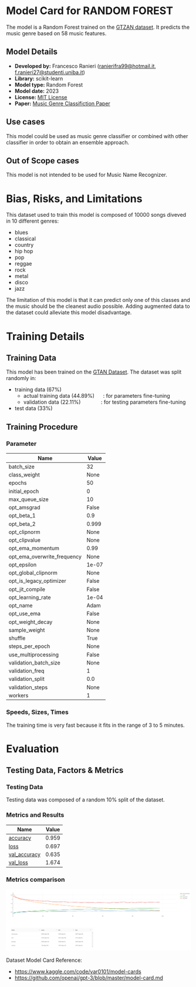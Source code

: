 # Model Card for RANDOM FOREST

<!-- Provide a quick summary of what the model is/does. -->

The model is a Random Forest trained on the [GTZAN dataset]((../dataset_cards/gtzan_dataset_card.md)).
It predicts the music genre based on 58 music features.

## Model Details

- **Developed by:** Francesco Ranieri (ranierifra99@hotmail.it, f.ranieri27@studenti.uniba.it)
- **Library:** scikit-learn
- **Model type:** Random Forest
- **Model date:** 2023
- **License:**  [MIT License](../../LICENSE)
- **Paper:**  [Music Genre Classifiction Paper](../paper/paper.pdf)


## Use cases

<!-- Address questions around how the model is intended to be used, including the foreseeable users of the model and those affected by the model. -->
This model could be used as music genre classifier or combined with other classifier in order to obtain an ensemble approach.

## Out of Scope cases

This model is not intended to be used for Music Name Recognizer.

# Bias, Risks, and Limitations

<!-- This section is meant to convey both technical and sociotechnical limitations. -->

This dataset used to train this model is composed of 10000 songs diveved in 10 different genres:
* blues
* classical
* country
* hip hop
* pop
* reggae
* rock
* metal
* disco
* jazz

The limitation of this model is that it can predict only one of this classes and the music should be 
the cleanest audio possible. Adding augmented data to the dataset could alleviate this model disadvantage.

# Training Details

## Training Data

This model has been trained on the [GTAN Dataset](../dataset_cards/gtzan_dataset_card.md).
The dataset was split randomly in:
* training data (67%)
    * actual training data (44.89%) &nbsp;&nbsp;&nbsp;&nbsp; : for parameters fine-tuning
    * validation data (22.11%) &nbsp;&nbsp;&nbsp;&nbsp;&nbsp;&nbsp;&nbsp;&nbsp;&nbsp;&nbsp;&nbsp;&nbsp; : for testing parameters fine-tuning
* test data (33%)


## Training Procedure

<!-- This relates heavily to the Technical Specifications. Content here should link to that section when it is relevant to the training procedure. -->

### Parameter 

| Name                        | Value |
| --------------------------- | ----- |
| batch_size                  | 32    |
| class_weight                | None  |
| epochs                      | 50    |
| initial_epoch               | 0     |
| max_queue_size              | 10    |
| opt_amsgrad                 | False |
| opt_beta_1                  | 0.9   |
| opt_beta_2                  | 0.999 |
| opt_clipnorm                | None  |
| opt_clipvalue               | None  |
| opt_ema_momentum            | 0.99  |
| opt_ema_overwrite_frequency | None  |
| opt_epsilon                 | 1e-07 |
| opt_global_clipnorm         | None  |
| opt_is_legacy_optimizer     | False |
| opt_jit_compile             | False |
| opt_learning_rate           | 1e-04 |
| opt_name                    | Adam  |
| opt_use_ema                 | False |
| opt_weight_decay            | None  |
| sample_weight               | None  |
| shuffle                     | True  |
| steps_per_epoch             | None  |
| use_multiprocessing         | False |
| validation_batch_size       | None  |
| validation_freq             | 1     |
| validation_split            | 0.0   |
| validation_steps            | None  |
| workers                     | 1     |

### Speeds, Sizes, Times
The training time is very fast because it fits in the range of 3 to 5 minutes.
# Evaluation

<!-- This section describes the evaluation protocols and provides the results. -->

## Testing Data, Factors & Metrics

### Testing Data

<!-- This should link to a Data Card if possible. -->

Testing data was composed of a random 10% split of the dataset.

### Metrics and Results

| Name                                                                                                                                                                                                                                                                                                                                                            | Value |
| --------------------------------------------------------------------------------------------------------------------------------------------------------------------------------------------------------------------------------------------------------------------------------------------------------------------------------------------------------------- | ----- |
| [accuracy](https://dagshub.com/Francesco-Ranieri/ml-boilerplate.mlflow/#/metric/accuracy?runs=[%22a203380f2e514f768a230670b29b69d3%22]&experiments=[%220%22]&plot_metric_keys=[%22accuracy%22]&plot_layout={%22autosize%22:true,%22xaxis%22:{},%22yaxis%22:{}}&x_axis=relative&y_axis_scale=linear&line_smoothness=1&show_point=false&deselected_curves=[]&last_linear_y_axis_range=[])             | 0.959 |
| [loss](https://dagshub.com/Francesco-Ranieri/ml-boilerplate.mlflow/#/metric/loss?runs=[%22a203380f2e514f768a230670b29b69d3%22]&experiments=[%220%22]&plot_metric_keys=[%22loss%22]&plot_layout={%22autosize%22:true,%22xaxis%22:{},%22yaxis%22:{}}&x_axis=relative&y_axis_scale=linear&line_smoothness=1&show_point=false&deselected_curves=[]&last_linear_y_axis_range=[])                         | 0.697 |
| [val_accuracy](https://dagshub.com/Francesco-Ranieri/ml-boilerplate.mlflow/#/metric/val_accuracy?runs=[%22a203380f2e514f768a230670b29b69d3%22]&experiments=[%220%22]&plot_metric_keys=[%22val_accuracy%22]&plot_layout={%22autosize%22:true,%22xaxis%22:{},%22yaxis%22:{}}&x_axis=relative&y_axis_scale=linear&line_smoothness=1&show_point=false&deselected_curves=[]&last_linear_y_axis_range=[]) | 0.635 |
| [val_loss](https://dagshub.com/Francesco-Ranieri/ml-boilerplate.mlflow/#/metric/val_loss?runs=[%22a203380f2e514f768a230670b29b69d3%22]&experiments=[%220%22]&plot_metric_keys=[%22val_loss%22]&plot_layout={%22autosize%22:true,%22xaxis%22:{},%22yaxis%22:{}}&x_axis=relative&y_axis_scale=linear&line_smoothness=1&show_point=false&deselected_curves=[]&last_linear_y_axis_range=[])             | 1.674 |

### Metrics comparison
<img src="assets/metrics.png">

Dataset Model Card Reference: 
* https://www.kaggle.com/code/var0101/model-cards
* https://github.com/openai/gpt-3/blob/master/model-card.md